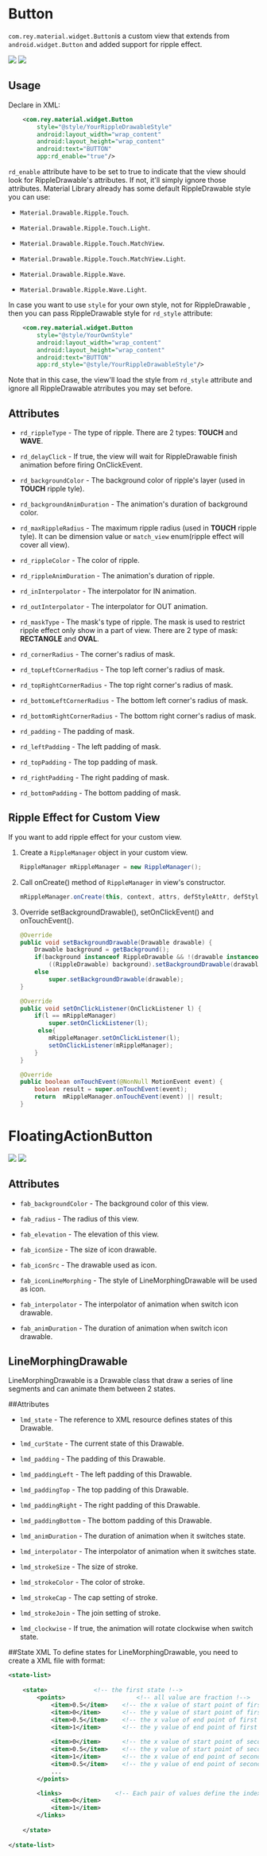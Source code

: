 Button
=====================

  `com.rey.material.widget.Button`is a custom view that extends from `android.widget.Button` and added support for ripple effect.

![](https://github.com/rey5137/Material/raw/master/image/button_raise_touch.gif)
![](https://github.com/rey5137/Material/raw/master/image/button_raise_wave.gif)

Usage
------------
  Declare in XML:

```xml
    <com.rey.material.widget.Button
        style="@style/YourRippleDrawableStyle"
        android:layout_width="wrap_content"
        android:layout_height="wrap_content"
        android:text="BUTTON"
        app:rd_enable="true"/>
```

  `rd_enable` attribute have to be set to true to indicate that the view should look for RippleDrawable's attributes. If not, it'll simply ignore those attributes. Material Library already has some default RippleDrawable style you can use:

* `Material.Drawable.Ripple.Touch`.

* `Material.Drawable.Ripple.Touch.Light`.

* `Material.Drawable.Ripple.Touch.MatchView`.

* `Material.Drawable.Ripple.Touch.MatchView.Light`.

* `Material.Drawable.Ripple.Wave`.

* `Material.Drawable.Ripple.Wave.Light`.


In case you want to use `style` for your own style, not for RippleDrawable , then you can pass RippleDrawable style for `rd_style` attribute:

```xml
    <com.rey.material.widget.Button
        style="@style/YourOwnStyle"
        android:layout_width="wrap_content"
        android:layout_height="wrap_content"
        android:text="BUTTON"
        app:rd_style="@style/YourRippleDrawableStyle"/>
```
  
  Note that in this case, the view'll load the style from `rd_style` attribute and ignore all RippleDrawable atrributes you may set before.


Attributes
--------------------------

* `rd_rippleType` - The type of ripple. There are 2 types: **TOUCH** and **WAVE**.

* `rd_delayClick` - If true, the view will wait for RippleDrawable finish animation before firing OnClickEvent.

* `rd_backgroundColor` - The background color of ripple's layer (used in **TOUCH** ripple tyle).

* `rd_backgroundAnimDuration` - The animation's duration of background color.

* `rd_maxRippleRadius` - The maximum ripple radius (used in **TOUCH** ripple tyle). It can be dimension value or `match_view` enum(ripple effect will cover all view).

* `rd_rippleColor` - The color of ripple.

* `rd_rippleAnimDuration` - The animation's duration of ripple.

* `rd_inInterpolator` - The interpolator for IN animation.

* `rd_outInterpolator` - The interpolator for OUT animation.

* `rd_maskType` - The mask's type of ripple. The mask is used to restrict ripple effect only show in a part of view. There are 2 type of mask: **RECTANGLE** and **OVAL**.

* `rd_cornerRadius` - The corner's radius of mask.

* `rd_topLeftCornerRadius` - The top left corner's radius of mask.

* `rd_topRightCornerRadius` - The top right corner's radius of mask.

* `rd_bottomLeftCornerRadius` - The bottom left corner's radius of mask.

* `rd_bottomRightCornerRadius` - The bottom right corner's radius of mask.

* `rd_padding` - The padding of mask.

* `rd_leftPadding` - The left padding of mask.

* `rd_topPadding` - The top padding of mask.

* `rd_rightPadding` - The right padding of mask.

* `rd_bottomPadding` - The bottom padding of mask.

Ripple Effect for Custom View
-------------------------------

If you want to add ripple effect for your custom view.

1. Create a `RippleManager` object in your custom view.

    ```java
    RippleManager mRippleManager = new RippleManager();
    ```
2. Call onCreate() method of `RippleManager` in view's constructor.

    ```java
    mRippleManager.onCreate(this, context, attrs, defStyleAttr, defStyleRes);
    ```
3. Override setBackgroundDrawable(), setOnClickEvent() and onTouchEvent().

    ```java
    @Override
    public void setBackgroundDrawable(Drawable drawable) {
        Drawable background = getBackground();
        if(background instanceof RippleDrawable && !(drawable instanceof RippleDrawable))
            ((RippleDrawable) background).setBackgroundDrawable(drawable);
        else
            super.setBackgroundDrawable(drawable);
    }
    
    @Override
    public void setOnClickListener(OnClickListener l) {
        if(l == mRippleManager)
            super.setOnClickListener(l);
         else{
            mRippleManager.setOnClickListener(l);
            setOnClickListener(mRippleManager);
        }	
    }
	
    @Override
    public boolean onTouchEvent(@NonNull MotionEvent event) {
        boolean result = super.onTouchEvent(event);
        return  mRippleManager.onTouchEvent(event) || result;
    }
    ```


FloatingActionButton
=====================


![](https://github.com/rey5137/Material/raw/master/image/fab_image.gif)
![](https://github.com/rey5137/Material/raw/master/image/fab_line.gif)

Attributes
------------

* `fab_backgroundColor` - The background color of this view.

* `fab_radius` - The radius of this view.

* `fab_elevation` - The elevation of this view.

* `fab_iconSize` - The size of icon drawable.

* `fab_iconSrc` - The drawable used as icon.

* `fab_iconLineMorphing` - The style of LineMorphingDrawable will be used as icon.

* `fab_interpolator` - The interpolator of animation when switch icon drawable.

* `fab_animDuration` - The duration of animation when switch icon drawable.


LineMorphingDrawable 
--------------------
LineMorphingDrawable is a Drawable class that draw a series of line segments and can animate them between 2 states.

##Attributes
* `lmd_state` - The reference to XML resource defines states of this Drawable.

* `lmd_curState` - The current state of this Drawable.

* `lmd_padding` - The padding of this Drawable.

* `lmd_paddingLeft` - The left padding of this Drawable.

* `lmd_paddingTop` - The top padding of this Drawable.

* `lmd_paddingRight` - The right padding of this Drawable.

* `lmd_paddingBottom` - The bottom padding of this Drawable.

* `lmd_animDuration` - The duration of animation when it switches state.

* `lmd_interpolator` - The interpolator of animation when it switches state.

* `lmd_strokeSize` - The size of stroke.

* `lmd_strokeColor` - The color of stroke.

* `lmd_strokeCap` - The cap setting of stroke.

* `lmd_strokeJoin` - The join setting of stroke.

* `lmd_clockwise` - If true, the animation will rotate clockwise when switch state.

##State XML
  To define states for LineMorphingDrawable, you need to create a XML file with format:

```xml
<state-list>
    
    <state>			    <!-- the first state !-->
        <points>                    <!-- all value are fraction !-->
        	<item>0.5</item>    <!-- the x value of start point of first line segment !-->
        	<item>0</item>      <!-- the y value of start point of first line segment !-->
        	<item>0.5</item>    <!-- the x value of end point of first line segment !-->
        	<item>1</item>      <!-- the y value of end point of first line segment !-->
        	
        	<item>0</item>      <!-- the x value of start point of second line segment !-->
        	<item>0.5</item>    <!-- the y value of start point of second line segment !-->
        	<item>1</item>      <!-- the x value of end point of second line segment !-->
        	<item>0.5</item>    <!-- the y value of end point of second line segment !-->
            ...
        </points>     

        <links>               <!-- Each pair of values define the index of 2 line segment that are linked !-->
        	<item>0</item> 	
        	<item>1</item>
        </links>    
  
    </state>
    
</state-list>
```
